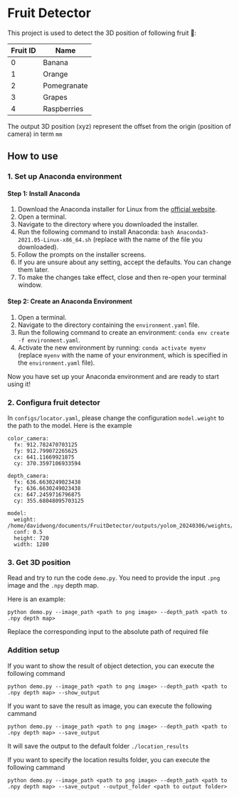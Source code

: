# Fruit Detector

This project is used to detect the 3D position of following fruit 🍎:

| Fruit ID  | Name |
|--------|--------|
| 0  | Banana    |
| 1 | Orange |
| 2 | Pomegranate |
| 3 | Grapes |
| 4 | Raspberries |

The output 3D position (xyz) represent the offset from the origin (position of camera) in term `mm`
## How to use

### 1. Set up Anaconda environment

#### Step 1: Install Anaconda

1. Download the Anaconda installer for Linux from the [official website](https://www.anaconda.com/products/distribution#download-section).
2. Open a terminal.
3. Navigate to the directory where you downloaded the installer.
4. Run the following command to install Anaconda: `bash Anaconda3-2021.05-Linux-x86_64.sh` (replace with the name of the file you downloaded).
5. Follow the prompts on the installer screens.
6. If you are unsure about any setting, accept the defaults. You can change them later.
7. To make the changes take effect, close and then re-open your terminal window.

#### Step 2: Create an Anaconda Environment

1. Open a terminal.
2. Navigate to the directory containing the `environment.yaml` file.
3. Run the following command to create an environment: `conda env create -f environment.yaml`.
4. Activate the new environment by running: `conda activate myenv` (replace `myenv` with the name of your environment, which is specified in the `environment.yaml` file).

Now you have set up your Anaconda environment and are ready to start using it!

### 2. Configura fruit detector

In `configs/locator.yaml`, please change the configuration `model.weight` to the path to the model. Here is the example

```
color_camera:
  fx: 912.782470703125
  fy: 912.799072265625
  cx: 641.11669921875
  cy: 370.3597106933594

depth_camera:
  fx: 636.6630249023438
  fy: 636.6630249023438
  cx: 647.2459716796875
  cy: 355.68048095703125

model:
  weight: /home/davidwong/documents/FruitDetector/outputs/yolom_20240306/weights/best.pt
  conf: 0.5
  height: 720
  width: 1280
```

### 3. Get 3D position

Read and try to run the code `demo.py`. You need to provide the input `.png` image and the `.npy` depth map.

Here is an example:

```
python demo.py --image_path <path to png image> --depth_path <path to .npy depth map>
```

Replace the corresponding input to the absolute path of required file

### Addition setup

If you want to show the result of object detection, you can execute the following command

```
python demo.py --image_path <path to png image> --depth_path <path to .npy depth map> --show_output
```

If you want to save the result as image, you can execute the following cammand
```
python demo.py --image_path <path to png image> --depth_path <path to .npy depth map> --save_output
```
It will save the output to the default folder `./location_results`


If you want to specify the location results folder, you can execute the following cammand
```
python demo.py --image_path <path to png image> --depth_path <path to .npy depth map> --save_output --output_folder <path to output folder>
```